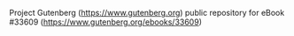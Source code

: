 Project Gutenberg (https://www.gutenberg.org) public repository for eBook #33609 (https://www.gutenberg.org/ebooks/33609)
